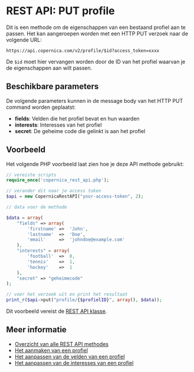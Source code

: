 # REST API: PUT profile

Dit is een methode om de eigenschappen van een bestaand profiel aan te passen. Het kan aangeroepen worden met een HTTP PUT verzoek naar de volgende URL:

`https://api.copernica.com/v2/profile/$id?access_token=xxxx`

De `$id` moet hier vervangen worden door de ID van het profiel waarvan je de eigenschappen aan wilt passen.

## Beschikbare parameters

De volgende parameters kunnen in de message body van het HTTP PUT command worden geplaatst:

- **fields**: Velden die het profiel bevat en hun waarden
- **interests**: Interesses van het profiel
- **secret**: De geheime code die gelinkt is aan het profiel

## Voorbeeld

Het volgende PHP voorbeeld laat zien hoe je deze API methode gebruikt:

```php
// vereiste scripts
require_once('copernica_rest_api.php');

// verander dit naar je access token
$api = new CopernicaRestAPI("your-access-token", 2);

// data voor de methode

$data = array(
    "fields" => array(
        'firstname' =>  'John',
        'lastname'  =>  'Doe',
        'email'     =>  'johndoe@example.com'
    ),
    "interests" = array(
        'football'  =>  0,
        'tennis'    =>  1,
        'hockey'    =>  1
    ),
    "secret" => "geheimecode"
);

// voer het verzoek uit en print het resultaat
print_r($api->put("profile/{$profielID}", array(), $data));
```

Dit voorbeeld vereist de [REST API klasse](rest-php).

## Meer informatie

* [Overzicht van alle REST API methodes](./rest-api)
* [Het aanmaken van een profiel](./rest-put-profile)
* [Het aanpassen van de velden van een profiel](./rest-put-profile-fields)
* [Het aanpassen van de interesses van een profiel](./rest-put-profile-interests)
